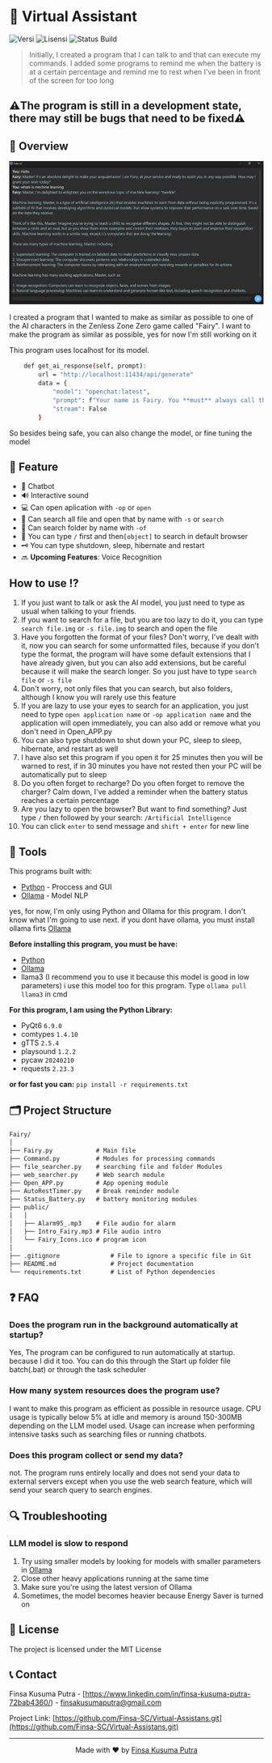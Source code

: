 # 🚀  Virtual Assistant

![Versi](https://img.shields.io/badge/version-2.0.0-blue.svg)
![Lisensi](https://img.shields.io/badge/license-MIT-green.svg)
![Status Build](https://img.shields.io/badge/build-passing-brightgreen.svg)

> Initially, I created a program that I can talk to and that can execute my commands. I added some programs to remind me when the battery is at a certain percentage and remind me to rest when I've been in front of the screen for too long

## ⚠️The program is still in a development state, there may still be bugs that need to be fixed⚠️

## 📖 Overview

![alt text](https://github.com/Finsa-SC/Virtual-Assistans/blob/main/public/Example1.png?raw=true)

I created a program that I wanted to make as similar as possible to one of the AI characters in the Zenless Zone Zero game called "Fairy". I want to make the program as similar as possible, yes for now I'm still working on it

This program uses localhost for its model.
```` bash
    def get_ai_response(self, prompt):
        url = "http://localhost:11434/api/generate"
        data = {
            "model": "openchat:latest",
            "prompt": f"Your name is Fairy. You **must** always call the user is Master. User: {prompt}\nAI:",
            "stream": False
        }
````
So besides being safe, you can also change the model, or fine tuning the model

## 🎯 Feature

- 🤖 Chatbot
- 🔊 Interactive sound
- 💻 Can open aplication with `-op` or `open`
- 📄 Can search all file and open that by name with `-s` or `search`
- 📁 Can search folder by name with `-of`
- 🔎 You can type `/` first and then`[object]` to search in default browser
- 🗝️ You can type shutdown, sleep, hibernate and restart
- 🔜 **Upcoming Features**: Voice Recognition


## How to use ⁉️
1. If you just want to talk or ask the AI model, you just need to type as usual when talking to your friends.
2. If you want to search for a file, but you are too lazy to do it, you can type `search file.img` or `-s file.img` to search and open the file
3. Have you forgotten the format of your files? Don't worry, I've dealt with it, now you can search for some unformatted files, because if you don't type the format, the program will have some default extensions that I have already given, but you can also add extensions, but be careful because it will make the search longer. So you just have to type `search file` or `-s file`
4. Don't worry, not only files that you can search, but also folders, although I know you will rarely use this feature
5. If you are lazy to use your eyes to search for an application, you just need to type `open application name` or `-op application name` and the application will open immediately, you can also add or remove what you don't need in Open_APP.py
6. You can also type shutdown to shut down your PC, sleep to sleep, hibernate, and restart as well
7. I have also set this program if you open it for 25 minutes then you will be warned to rest, if in 30 minutes you have not rested then your PC will be automatically put to sleep
8. Do you often forget to recharge? Do you often forget to remove the charger? Calm down, I've added a reminder when the battery status reaches a certain percentage
9. Are you lazy to open the browser? But want to find something? Just type `/` then followed by your search: `/Artificial Intelligence`
10. You can click `enter` to send message and `shift + enter` for new line

## 🔧 Tools

This programs built with:

- [Python](https://python.org/) - Proccess and GUI
- [Ollama](https://ollama.com/) - Model NLP

yes, for now, I'm only using Python and Ollama for this program. I don't know what I'm going to use next.
if you dont have ollama, you must install ollama firts [Ollama](https://ollama.com/)

**Before installing this program, you must be have:** 

- [Python](https://python.org/)
- [Ollama](https://ollama.com/)
- llama3 (I recommend you to use it because this model is good in low parameters) i use this model too for this program. Type `ollama pull llama3` in cmd

**For this program, I am using the Python Library:**
- PyQt6 `6.9.0`
- comtypes `1.4.10`
- gTTS `2.5.4`
- playsound `1.2.2`
- pycaw `20240210`
- requests `2.23.3`

**or for fast you can:**
`pip install -r requirements.txt`

## 🗂️ Project Structure

```
Fairy/
│
├── Fairy.py            # Main file
├── Command.py          # Modules for processing commands
├── file_searcher.py    # searching file and folder Modules
├── web_searcher.py     # Web search module
├── Open_APP.py         # App opening module
├── AutoRestTimer.py    # Break reminder module
├── Status_Battery.py   # battery monitoring modules
├── public/
│   │
│   ├── Alarm95_.mp3    # File audio for alarm
│   ├── Intro_Fairy.mp3 # File audio intro
│   └── Fairy_Icons.ico # program icon
│       
├── .gitignore              # File to ignore a specific file in Git
├── README.md               # Project documentation
└── requirements.txt        # List of Python dependencies
```

## ❓ FAQ

### Does the program run in the background automatically at startup?

Yes, The program can be configured to run automatically at startup. because I did it too. You can do this through the Start up folder file batch(.bat) or through the task scheduler

### How many system resources does the program use?

I want to make this program as efficient as possible in resource usage. CPU usage is typically below 5% at idle and memory is around 150-300MB depending on the LLM model used. Usage can increase when performing intensive tasks such as searching files or running chatbots.

### Does this program collect or send my data?

not. The program runs entirely locally and does not send your data to external servers except when you use the web search feature, which will send your search query to search engines.

## 🔍 Troubleshooting

### LLM model is slow to respond
1. Try using smaller models by looking for models with smaller parameters in [Ollama](https://ollama.com/search)
2. Close other heavy applications running at the same time
3. Make sure you're using the latest version of Ollama
4. Sometimes, the model becomes heavier because Energy Saver is turned on


## 📃 License

The project is licensed under the MIT License

## 📞 Contact

Finsa Kusuma Putra - [https://www.linkedin.com/in/finsa-kusuma-putra-72bab4360/) - finsakusumaputra@gmail.com

Project Link: [https://github.com/Finsa-SC/Virtual-Assistans.git](https://github.com/Finsa-SC/Virtual-Assistans.git)

---

<p align="center">Made with ❤️ by <a href="https://github.com/Finsa-SC">Finsa Kusuma Putra</a></p>
